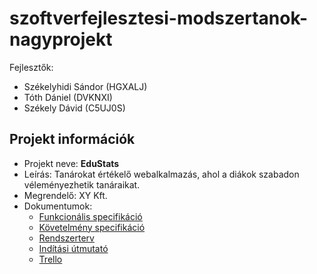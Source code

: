 # szoftverfejlesztesi-modszertanok-nagyprojekt

Fejlesztők:
- Székelyhidi Sándor (HGXALJ)
- Tóth Dániel (DVKNXI)
- Székely Dávid (C5UJ0S)

## Projekt információk
- Projekt neve: **EduStats**
- Leírás: Tanárokat értékelő webalkalmazás, ahol a diákok szabadon véleményezhetik tanáraikat.
- Megrendelő: XY Kft.
- Dokumentumok:
  - [Funkcionális specifikáció](docs/funckionalis-specifikacio.md.md)
  - [Követelmény specifikáció](docs/kovetelmeny-specifikacio.md)
  - [Rendszerterv](docs/rendszerterv/rendszerterv.md)
  - [Indítási útmutató](docs/inditasi-utmutato.md)
  - [Trello](https://trello.com/b/qydbnYrD/edustats)
